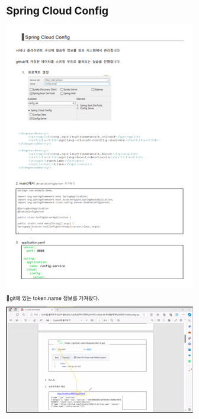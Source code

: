 # Spring Cloud Config
![](../image/Pasted%20image%2020240514174042.png)

📌git에 있는 token.name 정보를 가져왔다.

![](../image/Pasted%20image%2020240516090558.png)
